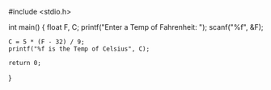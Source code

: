 #include <stdio.h>

int main() {
    float F, C;
    printf("Enter a Temp of Fahrenheit: ");
    scanf("%f", &F); 
    
    C = 5 * (F - 32) / 9;
    printf("%f is the Temp of Celsius", C);

    return 0;
}
